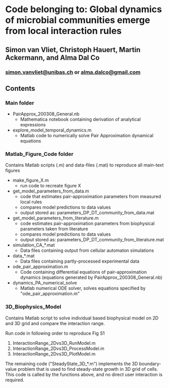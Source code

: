# Code belonging to: Global dynamics of microbial communities emerge from local interaction rules
## Simon van Vliet, Christoph Hauert, Martin Ackermann, and Alma Dal Co
### simon.vanvliet@unibas.ch or alma.dalco@gmail.com

## Contents
### Main folder
* PairApprox_200308_General.nb 
  * Mathematica notebook containing derivation of analytical expressions
* explore_model_temporal_dynamics.m
  * Matlab code to numerically solve Pair Approximation dynamical equations

### Matlab_Figure_Code folder
Contains Matlab scripts (.m) and data-files (.mat) to reproduce all main-text figures
* make_figure_X.m 
  * run code to recreate figure X
* get_model_parameters_from_data.m
  * code that estimates pair-approximation parameters from measured local rules
  * compares model predictions to data values
  * output stored as: parameters_DP_DT_community_from_data.mat
* get_model_parameters_from_literature.m
  * code estimates pair-approximation parameters from biophysical parameters taken from literature 
  * compares model predictions to data values
  * output stored as: parameters_DP_DT_community_from_literature.mat
* simulation_CA_*.mat
  * Data files containing output from cellular automaton simulations 
* data_*.mat
  * Data files containing partly-processed experimental data
* ode_pair_approximation.m
  * Code containing differential equations of pair-approximation dynamics (equations generated by PairApprox_200308_General.nb)
* dynamics_PA_numerical_solve
  * Matlab numerical ODE solver, solves equations specified by "ode_pair_approximation.m"

### 3D_Biophysics_Model
Contains Matlab script to solve individual based biophysical model on 2D and 3D grid and compare the interaction range.

Run code in following order to reproduce Fig S1
1. InteractionRange_2Dvs3D_RunModel.m
2. InteractionRange_2Dvs3D_ProcessModel.m
3. InteractionRange_2Dvs3D_PlotModel.m 

The remaining code ("SteadyState_3D_*.m") implements the 3D boundary-value problem that is used to find steady-state growth in 3D grid of cells. This code is called by the functions above, and no direct user interaction is required.